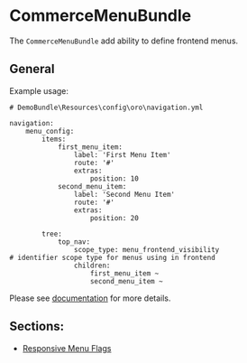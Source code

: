 CommerceMenuBundle
==================

The `CommerceMenuBundle` add ability to define frontend menus.

## General

Example usage:

```
# DemoBundle\Resources\config\oro\navigation.yml

navigation:
    menu_config:
        items:
            first_menu_item:
                label: 'First Menu Item'
                route: '#'
                extras:
                    position: 10
            second_menu_item:
                label: 'Second Menu Item'
                route: '#'
                extras:
                    position: 20

        tree:
            top_nav:
                scope_type: menu_frontend_visibility                    # identifier scope type for menus using in frontend
                children:
                    first_menu_item ~
                    second_menu_item ~
```

Please see [documentation](https://github.com/orocrm/platform/tree/master/src/Oro/Bundle/NavigationBundle/README.md) for more details.

## Sections:

* [Responsive Menu Flags](https://github.com/oroinc/customer-portal/blob/master/src/Oro/Bundle/CommerceMenuBundle/Resources/doc/responsive-menu-flags.md)
